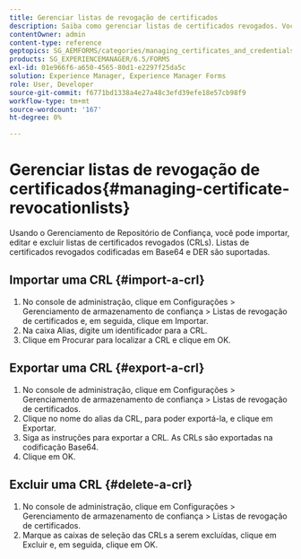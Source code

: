 ```yaml
---
title: Gerenciar listas de revogação de certificados
description: Saiba como gerenciar listas de certificados revogados. Você pode importar, editar e excluir listas de certificados revogados (CRLs) usando o Gerenciamento de Repositório de Confiança.
contentOwner: admin
content-type: reference
geptopics: SG_AEMFORMS/categories/managing_certificates_and_credentials
products: SG_EXPERIENCEMANAGER/6.5/FORMS
exl-id: 01e966f6-a650-4565-80d1-e2297f25da5c
solution: Experience Manager, Experience Manager Forms
role: User, Developer
source-git-commit: f6771bd1338a4e27a48c3efd39efe18e57cb98f9
workflow-type: tm+mt
source-wordcount: '167'
ht-degree: 0%

---
```


# Gerenciar listas de revogação de certificados{#managing-certificate-revocationlists}

Usando o Gerenciamento de Repositório de Confiança, você pode importar, editar e excluir listas de certificados revogados (CRLs). Listas de certificados revogados codificadas em Base64 e DER são suportadas.

## Importar uma CRL {#import-a-crl}

1. No console de administração, clique em Configurações > Gerenciamento de armazenamento de confiança > Listas de revogação de certificados e, em seguida, clique em Importar.
1. Na caixa Alias, digite um identificador para a CRL.
1. Clique em Procurar para localizar a CRL e clique em OK.

## Exportar uma CRL {#export-a-crl}

1. No console de administração, clique em Configurações > Gerenciamento de armazenamento de confiança > Listas de revogação de certificados.
1. Clique no nome do alias da CRL, para poder exportá-la, e clique em Exportar.
1. Siga as instruções para exportar a CRL. As CRLs são exportadas na codificação Base64.
1. Clique em OK.

## Excluir uma CRL {#delete-a-crl}

1. No console de administração, clique em Configurações > Gerenciamento de armazenamento de confiança > Listas de revogação de certificados.
1. Marque as caixas de seleção das CRLs a serem excluídas, clique em Excluir e, em seguida, clique em OK.
